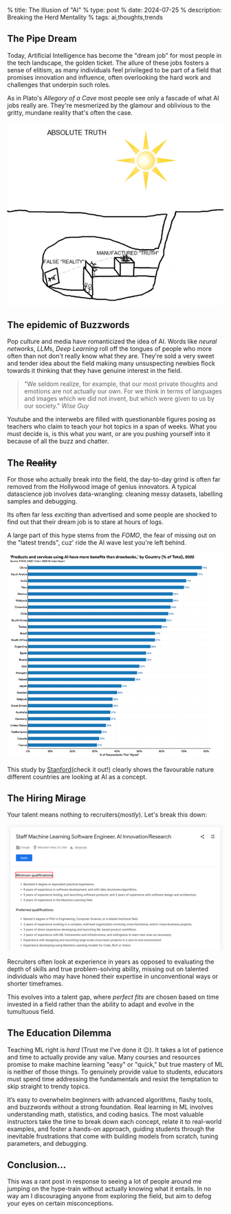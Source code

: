 % title: The Illusion of "AI"
% type: post
% date: 2024-07-25
% description: Breaking the Herd Mentality
% tags: ai,thoughts,trends

## The Pipe Dream

Today, Artificial Intelligence has become the "dream job" for most people in the tech landscape, the golden ticket. The allure of these jobs fosters a sense of elitism, as many individuals feel privileged to be part of a field that promises innovation and influence, often overlooking the hard work and challenges that underpin such roles.

As in Plato's *Allegory of a Cave* most people see only a fascade of what AI jobs really are. They're mesmerized by the glamour and oblivious to the gritty, mundane reality that's often the case.

![cave](../assets/cave.jpg)


## The epidemic of Buzzwords

Pop culture and media have romanticized the idea of AI. Words like *neural networks*, *LLM*s, *Deep Learning* roll off the tongues of people who more often than not don't really know what they are. They're sold a very sweet and tender idea about the field making many unsuspecting newbies flock towards it thinking that they have genuine interest in the field.

> "We seldom realize, for example, that our most private thoughts and emotions are not actually our own. For we think in terms of languages and images which we did not invent, but which were given to us by our society."
> *Wise Guy*

Youtube and the interwebs are filled with questionanble figures posing as teachers who claim to teach your hot topics in a span of weeks. What you must decide is, is this what *you* want, or are you pushing yourself into it because of all the buzz and chatter.

## The <del>Reality</del>

For those who actually break into the field, the day-to-day grind is often far removed from the Hollywood image of genius innovators. A typical datascience job involves data-wrangling: cleaning messy datasets, labelling samples and debugging.

Its often far less *exciting* than advertised and some people are shocked to find out that their dream job is to stare at hours of logs.

A large part of this hype stems from the *FOMO*, the fear of missing out on the "latest trends", cuz' ride the AI wave lest you're left behind.

![trends](../assets/trends.png)

This study by [Stanford](https://aiindex.stanford.edu/ai-index-report-2023/)(check it out!) clearly shows the favourable nature different countries are looking at AI as a concept.


## The Hiring Mirage

Your talent means nothing to recruiters(*mostly*). Let's break this down:

![breakdown](../assets/jobposting.png)

Recruiters often look at experience in years as opposed to evaluating the depth of skills and true problem-solving ability, missing out on talented individuals who may have honed their expertise in unconventional ways or shorter timeframes.

This evolves into a talent gap, where *perfect fits* are chosen based on time invested in a field rather than the ability to adapt and evolve in the tumultuous field.


## The Education Dilemma

Teaching ML right is *hard* (Trust me I've done it 😉). It takes a lot of patience and time to actually provide any value. Many courses and resources promise to make machine learning "easy" or "quick," but true mastery of ML is neither of those things. To genuinely provide value to students, educators must spend time addressing the fundamentals and resist the temptation to skip straight to trendy topics.

It’s easy to overwhelm beginners with advanced algorithms, flashy tools, and buzzwords without a strong foundation. Real learning in ML involves understanding math, statistics, and coding basics. The most valuable instructors take the time to break down each concept, relate it to real-world examples, and foster a hands-on approach, guiding students through the inevitable frustrations that come with building models from scratch, tuning parameters, and debugging.


## Conclusion...

This was a rant post in response to seeing a lot of people around me jumping on the hype-train without actually knowing what it entails. In no way am I discouraging anyone from exploring the field, but aim to defog your eyes on certain misconceptions.
